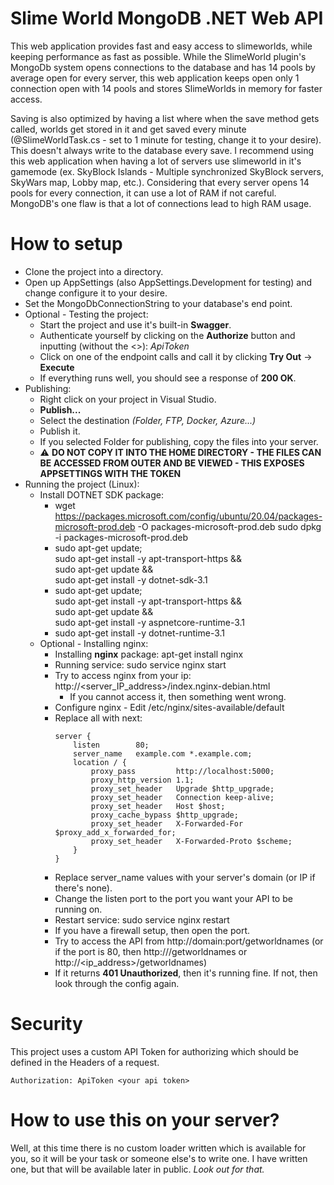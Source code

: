 # Slime World MongoDB .NET Web API
This web application provides fast and easy access to slimeworlds, while keeping performance as fast as possible.
While the SlimeWorld plugin's MongoDb system opens connections to the database and has 14 pools by average open for every server, this web application keeps open only 1 connection open with 14 pools and stores SlimeWorlds in memory for faster access.

Saving is also optimized by having a list where when the save method gets called, worlds get stored in it and get saved every minute (@SlimeWorldTask.cs - set to 1 minute for testing, change it to your desire).
This doesn't always write to the database every save.
I recommend using this web application when having a lot of servers use slimeworld in it's gamemode (ex. SkyBlock Islands - Multiple synchronized SkyBlock servers, SkyWars map, Lobby map, etc.).
Considering that every server opens 14 pools for every connection, it can use a lot of RAM if not careful. MongoDB's one flaw is that a lot of connections lead to high RAM usage.

# How to setup
* Clone the project into a directory.
* Open up AppSettings (also AppSettings.Development for testing) and change configure it to your desire.
* Set the MongoDbConnectionString to your database's end point.
* Optional - Testing the project:
  * Start the project and use it's built-in **Swagger**.
  * Authenticate yourself by clicking on the **Authorize** button and inputting (without the <>): _ApiToken <your api token in appsettings>_
  * Click on one of the endpoint calls and call it by clicking **Try Out** -> **Execute**
  * If everything runs well, you should see a response of **200 OK**.
* Publishing:
  * Right click on your project in Visual Studio.
  * **Publish...**
  * Select the destination _(Folder, FTP, Docker, Azure...)_
  * Publish it.
  * If you selected Folder for publishing, copy the files into your server.
  * ⚠️ **DO NOT COPY IT INTO THE HOME DIRECTORY - THE FILES CAN BE ACCESSED FROM OUTER AND BE VIEWED - THIS EXPOSES APPSETTINGS WITH THE TOKEN**
* Running the project (Linux):
  * Install DOTNET SDK package:
    * wget https://packages.microsoft.com/config/ubuntu/20.04/packages-microsoft-prod.deb -O packages-microsoft-prod.deb
      sudo dpkg -i packages-microsoft-prod.deb
    * sudo apt-get update; \
      sudo apt-get install -y apt-transport-https && \
      sudo apt-get update && \
      sudo apt-get install -y dotnet-sdk-3.1
    * sudo apt-get update; \
      sudo apt-get install -y apt-transport-https && \
      sudo apt-get update && \
      sudo apt-get install -y aspnetcore-runtime-3.1
    * sudo apt-get install -y dotnet-runtime-3.1
  * Optional - Installing nginx:
    * Installing **nginx** package: apt-get install nginx
    * Running service: sudo service nginx start
    * Try to access nginx from your ip: http://<server_IP_address>/index.nginx-debian.html
      * If you cannot access it, then something went wrong.
    * Configure nginx - Edit /etc/nginx/sites-available/default
    * Replace all with next:
      ```
      server {
          listen        80;
          server_name   example.com *.example.com;
          location / {
              proxy_pass         http://localhost:5000;
              proxy_http_version 1.1;
              proxy_set_header   Upgrade $http_upgrade;
              proxy_set_header   Connection keep-alive;
              proxy_set_header   Host $host;
              proxy_cache_bypass $http_upgrade;
              proxy_set_header   X-Forwarded-For $proxy_add_x_forwarded_for;
              proxy_set_header   X-Forwarded-Proto $scheme;
          }
      }
      ```
    * Replace server_name values with your server's domain (or IP if there's none).
    * Change the listen port to the port you want your API to be running on.
    * Restart service: sudo service nginx restart
    * If you have a firewall setup, then open the port.
    * Try to access the API from http://domain:port/getworldnames (or if the port is 80, then http://<domain>/getworldnames or http://<ip_address>/getworldnames)
    * If it returns **401 Unauthorized**, then it's running fine. If not, then look through the config again.

# Security
This project uses a custom API Token for authorizing which should be defined in the Headers of a request.
```
Authorization: ApiToken <your api token>
```

# How to use this on your server?
Well, at this time there is no custom loader written which is available for you, so it will be your task or someone else's to write one.
I have written one, but that will be available later in public. _Look out for that._
